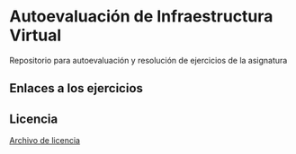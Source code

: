 # Autoevaluación de Infraestructura Virtual

Repositorio para autoevaluación y resolución de ejercicios de la asignatura

## Enlaces a los ejercicios

## Licencia

[Archivo de licencia](https://github.com/lulivi/autoevaluacion-IV/blob/master/LICENSE)
